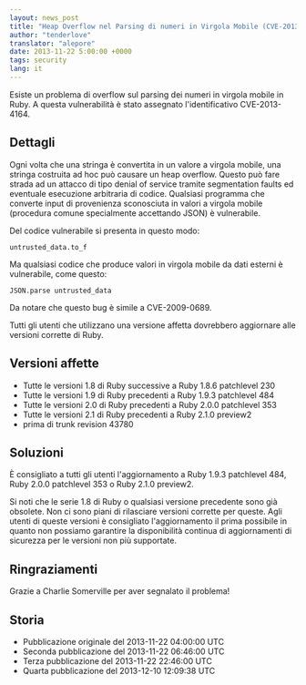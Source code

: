 ```yaml
---
layout: news_post
title: "Heap Overflow nel Parsing di numeri in Virgola Mobile (CVE-2013-4164)"
author: "tenderlove"
translator: "alepore"
date: 2013-11-22 5:00:00 +0000
tags: security
lang: it
---
```


Esiste un problema di overflow sul parsing dei numeri in virgola mobile in Ruby.
A questa vulnerabilità è stato assegnato l'identificativo CVE-2013-4164.

## Dettagli

Ogni volta che una stringa è convertita in un valore a virgola mobile, una
stringa costruita ad hoc può causare un heap overflow.  Questo può fare strada
ad un attacco di tipo denial of service tramite segmentation faults ed eventuale
esecuzione arbitraria di codice.  Qualsiasi programma che converte input di
provenienza sconosciuta in valori a virgola mobile (procedura comune
specialmente accettando JSON) è vulnerabile.

Del codice vulnerabile si presenta in questo modo:

    untrusted_data.to_f

Ma qualsiasi codice che produce valori in virgola mobile da dati esterni è
vulnerabile, come questo:

    JSON.parse untrusted_data

Da notare che questo bug è simile a CVE-2009-0689.

Tutti gli utenti che utilizzano una versione affetta dovrebbero aggiornare alle
versioni corrette di Ruby.

## Versioni affette

* Tutte le versioni 1.8 di Ruby successive a Ruby 1.8.6 patchlevel 230
* Tutte le versioni 1.9 di Ruby precedenti a Ruby 1.9.3 patchlevel 484
* Tutte le versioni 2.0 di Ruby precedenti a Ruby 2.0.0 patchlevel 353
* Tutte le versioni 2.1 di Ruby precedenti a Ruby 2.1.0 preview2
* prima di trunk revision 43780

## Soluzioni

È consigliato a tutti gli utenti l'aggiornamento a Ruby 1.9.3 patchlevel 484,
Ruby 2.0.0 patchlevel 353 o Ruby 2.1.0 preview2.

Si noti che le serie 1.8 di Ruby o qualsiasi versione precedente sono già
obsolete.  Non ci sono piani di rilasciare versioni corrette per queste.  Agli
utenti di queste versioni è consigliato l'aggiornamento il prima possibile in
quanto non possiamo garantire la disponibilità continua di aggiornamenti di
sicurezza per le versioni non più supportate.

## Ringraziamenti

Grazie a Charlie Somerville per aver segnalato il problema!

## Storia

* Pubblicazione originale del 2013-11-22 04:00:00 UTC
* Seconda pubblicazione del 2013-11-22 06:46:00 UTC
* Terza pubblicazione del 2013-11-22 22:46:00 UTC
* Quarta pubblicazione del 2013-12-10 12:09:38 UTC
